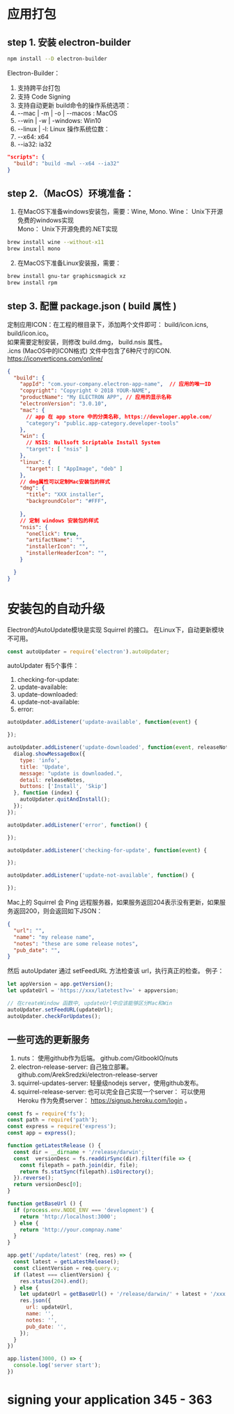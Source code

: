 # 应用打包 
## step 1. 安装 electron-builder 
```bash
npm install --D electron-builder
```
Electron-Builder：
1. 支持跨平台打包
2. 支持 Code Signing
3. 支持自动更新
build命令的操作系统选项： 
1. --mac | -m | -o | --macos : MacOS
2. --win | -w | -windows: Win10
3. --linux | -l: Linux
操作系统位数：
1. --x64:  x64
2. --ia32: ia32
```json
"scripts": {
  "build": "build -mwl --x64 --ia32"
}
```
## step 2.（MacOS）环境准备：
1. 在MacOS下准备windows安装包，需要：Wine, Mono.
Wine： Unix下开源免费的windows实现   
Mono： Unix下开源免费的.NET实现   
```bash
brew install wine --without-x11
brew install mono
```
2. 在MacOS下准备Linux安装报，需要：
```bash
brew install gnu-tar graphicsmagick xz
brew install rpm
```

## step 3. 配置 package.json ( build 属性 )
定制应用ICON：在工程的根目录下，添加两个文件即可： build/icon.icns, build/icon.ico。  
如果需要定制安装，则修改 build.dmg， build.nsis 属性。  
.icns (MacOS中的ICON格式) 文件中包含了6种尺寸的ICON.   
https://iconverticons.com/online/  

```json
{
  "build": {
    "appId": "com.your-company.electron-app-name",  // 应用的唯一ID
    "copyright": "Copyright © 2018 YOUR-NAME",  
    "productName": "My ELECTRON APP", // 应用的显示名称
    "electronVersion": "3.0.10",
    "mac": {
      // app 在 app store 中的分类名称, https://developer.apple.com/
      "category": "public.app-category.developer-tools" 
    },
    "win": {
      // NSIS: Nullsoft Scriptable Install System
      "target": [ "nsis" ]
    },
    "linux": {
      "target": [ "AppImage", "deb" ]
    },
    // dmg属性可以定制Mac安装包的样式
    "dmg": {
      "title": "XXX installer",
      "backgroundColor": "#FFF",
      
    },
    // 定制 windows 安装包的样式
    "nsis": {
      "oneClick": true,
      "artifactName": "",
      "installerIcon": "",
      "installerHeaderIcon": "",
    }

  }
}
```

# 安装包的自动升级 
Electron的AutoUpdate模块是实现 Squirrel 的接口。 在Linux下，自动更新模块不可用。  
```js
const autoUpdater = require('electron').autoUpdater;
```
autoUpdater 有5个事件：
1. checking-for-update: 
2. update-available: 
3. update-downloaded:  
4. update-not-available: 
5. error:  

```js
autoUpdater.addListener('update-available', function(event) {

});

autoUpdater.addListener('update-downloaded', function(event, releaseNotes, releaseName, releaseDate, updateUrl) {
  dialog.showMessageBox({
    type: 'info',
    title: 'Update',
    message: "update is downloaded.",
    detail: releaseNotes,
    buttons: ['Install', 'Skip']
  }, function (index) {
    autoUpdater.quitAndInstall();
  });
});

autoUpdater.addListener('error', function() {

});

autoUpdater.addListener('checking-for-update', function(event) {

});

autoUpdater.addListener('update-not-available', function() {

});

```
Mac上的 Squirrel 会 Ping 远程服务器，如果服务返回204表示没有更新，如果服务返回200，则会返回如下JSON：
```json
{
  "url": "",
  "name": "my release name",
  "notes": "these are some release notes",
  "pub_date": "",
}
```
然后 autoUpdater 通过 setFeedURL 方法检查该 url，执行真正的检查。
例子：
```js
let appVersion = app.getVersion();
let updateUrl = 'https://xxx/latetest?v=' + appversion;

// 在createWindow 函数中, updateUrl中应该能够区分Mac和Win
autoUpdater.setFeedURL(updateUrl);
autoUpdater.checkForUpdates();


```
## 一些可选的更新服务 
1. nuts： 使用github作为后端。 github.com/GitbookIO/nuts   
2. electron-release-server: 自己独立部署。 github.com/ArekSredzki/electron-release-server
3. squirrel-updates-server: 轻量级nodejs server，使用github发布。
4. squirrel-release-server: 
也可以完全自己实现一个server：
可以使用 Heroku 作为免费server： https://signup.heroku.com/login 。
```js
const fs = require('fs');
const path = require('path');
const express = require('express');
const app = express();

function getLatestRelease () {
  const dir = __dirname + '/release/darwin';
  const  versionDesc = fs.readdirSync(dir).filter(file => {
    const filepath = path.join(dir, file);
    return fs.statSync(filepath).isDirectory();
  }).reverse();
  return versionDesc[0];
}

function getBaseUrl () {
  if (process.env.NODE_ENV === 'development') {
    return 'http://localhost:3000';
  } else {
    return 'http://your.compnay.name'
  }
}

app.get('/update/latest' (req, res) => {
  const latest = getLatestRelease();
  const clientVersion = req.query.v;
  if (latest === clientVersion) {
    res.status(204).end();
  } else {
    let updateUrl = getBaseUrl() + '/release/darwin/' + latest + '/xxx.dmg';
    res.json({
      url: updateUrl,
      name: '',
      notes: '',
      pub_date: '',
    });
  }
})

app.listen(3000, () => {
  console.log('server start');
})

```

# signing your application 345 - 363
